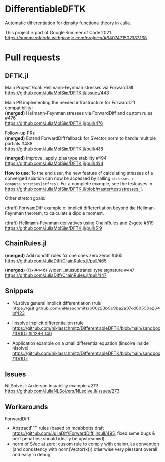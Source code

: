 # DifferentiableDFTK

Automatic differentiation for density functional theory in Julia.

This project is part of Google Summer of Code 2021.
https://summerofcode.withgoogle.com/projects/#6407471502983168



# Pull requests

## DFTK.jl

Main Project Goal: Hellmann-Feynman stresses via ForwardDiff      
https://github.com/JuliaMolSim/DFTK.jl/issues/443

Main PR implementing the needed infrastructure for ForwardDiff compatibility:  
**(merged)** Hellmann-Feynman stresses via ForwardDiff and custom rules #476  
https://github.com/JuliaMolSim/DFTK.jl/pull/476

Follow-up PRs:  
**(merged)** Extend ForwardDiff fallback for SVector norm to handle multiple partials #488  
https://github.com/JuliaMolSim/DFTK.jl/pull/488

**(merged)** Improve _apply_plan type stability #494  
https://github.com/JuliaMolSim/DFTK.jl/pull/494

**How to use**: To the end user, the new feature of calculating stresses of a converged solution can now be accessed by calling `stresses = compute_stresses(scfres)`. For a complete example, see the testcases in https://github.com/JuliaMolSim/DFTK.jl/blob/master/test/stresses.jl.  

Other stretch goals:

(draft) ForwardDiff example of implicit differentiation beyond the Hellman-Feynman theorem, to calculate a dipole moment.

(draft) Hellmann-Feynman derivatives using ChainRules and Zygote #519  
https://github.com/JuliaMolSim/DFTK.jl/pull/519

## ChainRules.jl

**(merged)** Add nondiff rules for one ones zero zeros #465  
https://github.com/JuliaDiff/ChainRules.jl/pull/465

**(merged)** (Fix #446) Widen _mulsubtrans!! type signature #447  
https://github.com/JuliaDiff/ChainRules.jl/pull/447

## Snippets

- NLsolve general implicit differentiation rrule
https://gist.github.com/niklasschmitz/b00223b9e9ba2a37ed09539a264bf423

- linsolve implicit differentiation rrule https://github.com/niklasschmitz/DifferentiableDFTK/blob/main/sandbox/1D/1D.jl#L128-L140

- Application example on a small differential equation (linsolve inside nlsolve) https://github.com/niklasschmitz/DifferentiableDFTK/blob/main/sandbox/1D/1D.jl

## Issues

NLSolve.jl: Anderson instability example #273
https://github.com/JuliaNLSolvers/NLsolve.jl/issues/273


## Workarounds

ForwardDiff
- AbstractFFT rules (based on mcabbotts draft https://github.com/JuliaDiff/ForwardDiff.jl/pull/495, fixed some bugs & perf penalties; should ideally be upstreamed)
- norm of SVec at zero: custom rule to comply with chainrules convention (and consistency with norm(Vector(x)))
otherwise very pleasant overall and easy to debug


